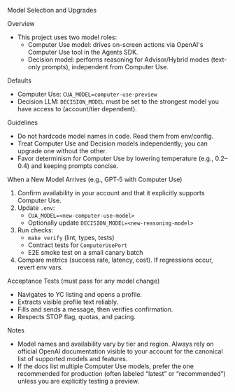 Model Selection and Upgrades

Overview
- This project uses two model roles:
  - Computer Use model: drives on-screen actions via OpenAI's Computer Use tool in the Agents SDK.
  - Decision model: performs reasoning for Advisor/Hybrid modes (text-only prompts), independent from Computer Use.

Defaults
- Computer Use: `CUA_MODEL=computer-use-preview`
- Decision LLM: `DECISION_MODEL` must be set to the strongest model you have access to (account/tier dependent).

Guidelines
- Do not hardcode model names in code. Read them from env/config.
- Treat Computer Use and Decision models independently; you can upgrade one without the other.
- Favor determinism for Computer Use by lowering temperature (e.g., 0.2–0.4) and keeping prompts concise.

When a New Model Arrives (e.g., GPT‑5 with Computer Use)
1. Confirm availability in your account and that it explicitly supports Computer Use.
2. Update `.env`:
   - `CUA_MODEL=<new-computer-use-model>`
   - Optionally update `DECISION_MODEL=<new-reasoning-model>`
3. Run checks:
   - `make verify` (lint, types, tests)
   - Contract tests for `ComputerUsePort`
   - E2E smoke test on a small canary batch
4. Compare metrics (success rate, latency, cost). If regressions occur, revert env vars.

Acceptance Tests (must pass for any model change)
- Navigates to YC listing and opens a profile.
- Extracts visible profile text reliably.
- Fills and sends a message, then verifies confirmation.
- Respects STOP flag, quotas, and pacing.

Notes
- Model names and availability vary by tier and region. Always rely on official OpenAI documentation visible to your account for the canonical list of supported models and features.
- If the docs list multiple Computer Use models, prefer the one recommended for production (often labeled “latest” or “recommended”) unless you are explicitly testing a preview.

